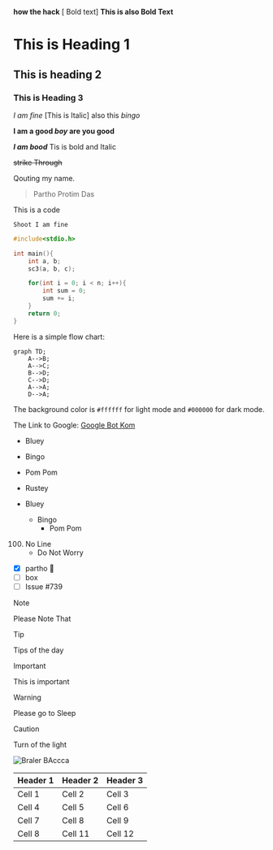 
**how the hack** [ Bold text] __This is also Bold Text__

# This is Heading 1
## This is heading 2
### This is Heading 3

_I am fine_ [This is Italic] also this *bingo*

**I am a good _boy_ are you good**

**_I am bood_** Tis is bold and Italic

~~strike Through~~


Qouting my name.
> Partho Protim Das

This is a code

`Shoot I am fine`
```cpp
#include<stdio.h>

int main(){
    int a, b;
    sc3(a, b, c);

    for(int i = 0; i < n; i++){
        int sum = 0;
        sum += i;
    }
    return 0;
}
```

Here is a simple flow chart:

```mermaid
graph TD;
    A-->B;
    A-->C;
    B-->D;
    C-->D;
    A-->A;
    D-->A;
```


The background color is `#ffffff` for light mode and `#000000` for dark mode.

The Link to Google: [Google Bot Kom](https://google.com)


* Bluey
- Bingo
+ Pom Pom
* Rustey

* Bluey
  * Bingo
    * Pom Pom

100. No Line
     * Do Not Worry

- [x] partho :tada:
- [ ] box
- [ ] Issue #739

> [!NOTE]
> Please Note That


> [!TIP]
> Tips of the day

> [!IMPORTANT]
> This is important

> [!WARNING]
> Please go to Sleep

> [!CAUTION]
> Turn of the light


![Braler BAccca](image-1.png)

| Header 1 | Header 2 | Header 3 |
|----------|----------|----------|
| Cell 1   | Cell 2   | Cell 3   |
| Cell 4   | Cell 5   | Cell 6   |
| Cell 7   | Cell 8   | Cell 9   |
| Cell 8   | Cell 11  | Cell 12  | 


